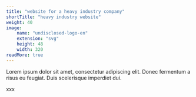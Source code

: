 ```yaml
---
title: "website for a heavy industry company"
shortTitle: "heavy industry website"
weight: 40
image:
    name: "undisclosed-logo-en"
    extension: "svg"
    height: 48
    width: 320
readMore: true
---
```

Lorem ipsum dolor sit amet, consectetur adipiscing elit. Donec fermentum a risus eu feugiat. Duis scelerisque imperdiet dui.
<!--more-->
xxx